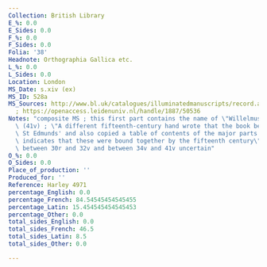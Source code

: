 ```yaml
---
Collection: British Library
E_%: 0.0
E_Sides: 0.0
F_%: 0.0
F_Sides: 0.0
Folia: '38'
Headnote: Orthographia Gallica etc.
L_%: 0.0
L_Sides: 0.0
Location: London
MS_Date: s.xiv (ex)
MS_ID: 528a
MS_Sources: http://www.bl.uk/catalogues/illuminatedmanuscripts/record.asp?MSID=4716&CollID=8&NStart=4971
  ; https://openaccess.leidenuniv.nl/handle/1887/50536
Notes: "composite MS ; this first part contains the name of \"Willelmus Smyth\"\x9D\
  \ (41v) ; \"A different fifteenth-century hand wrote that the book belonged to Bury\
  \ St Edmunds' and also copied a table of contents of the major parts (3r), which\
  \ indicates that these were bound together by the fifteenth century\" ; contents\
  \ between 30r and 32v and between 34v and 41v uncertain"
O_%: 0.0
O_Sides: 0.0
Place_of_production: ''
Produced_for: ''
Reference: Harley 4971
percentage_English: 0.0
percentage_French: 84.54545454545455
percentage_Latin: 15.454545454545453
percentage_Other: 0.0
total_sides_English: 0.0
total_sides_French: 46.5
total_sides_Latin: 8.5
total_sides_Other: 0.0

---
```

